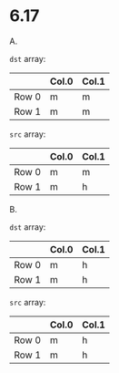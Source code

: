 # 6.17

A.

`dst` array:

|       | Col.0 | Col.1 |
| -     | -     | -     |
| Row 0 |  m    | m     |
| Row 1 |  m    | m     |

`src` array:

|       | Col.0 | Col.1 |
| -     | -     | -     |
| Row 0 |  m    | m     |
| Row 1 |  m    | h     |

B.

`dst` array:

|       | Col.0 | Col.1 |
| -     | -     | -     |
| Row 0 |  m    | h     |
| Row 1 |  m    | h     |

`src` array:

|       | Col.0 | Col.1 |
| -     | -     | -     |
| Row 0 |  m    | h     |
| Row 1 |  m    | h     |

